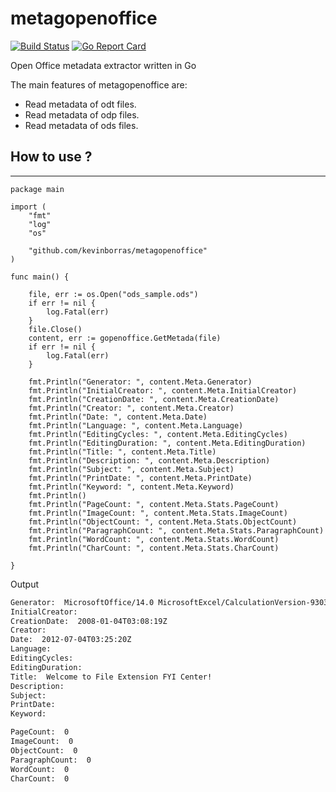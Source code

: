 # metagopenoffice

[![Build Status](https://travis-ci.org/kevinborras/metagopenoffice.svg?branch=master)](https://travis-ci.org/kevinborras/metagopenoffice)
[![Go Report Card](https://goreportcard.com/badge/github.com/kevinborras/metagopenoffice)](https://goreportcard.com/badge/github.com/kevinborras/metagopenoffice)

Open Office metadata extractor written in Go

The main features of metagopenoffice are:

* Read metadata of odt files.
* Read metadata of odp files.
* Read metadata of ods files.

## How to use ?
---

```golang
package main

import (
	"fmt"
	"log"
	"os"

	"github.com/kevinborras/metagopenoffice"
)

func main() {

	file, err := os.Open("ods_sample.ods")
	if err != nil {
		log.Fatal(err)
	}
	file.Close()
	content, err := gopenoffice.GetMetada(file)
	if err != nil {
		log.Fatal(err)
	}

	fmt.Println("Generator: ", content.Meta.Generator)
	fmt.Println("InitialCreator: ", content.Meta.InitialCreator)
	fmt.Println("CreationDate: ", content.Meta.CreationDate)
	fmt.Println("Creator: ", content.Meta.Creator)
	fmt.Println("Date: ", content.Meta.Date)
	fmt.Println("Language: ", content.Meta.Language)
	fmt.Println("EditingCycles: ", content.Meta.EditingCycles)
	fmt.Println("EditingDuration: ", content.Meta.EditingDuration)
	fmt.Println("Title: ", content.Meta.Title)
	fmt.Println("Description: ", content.Meta.Description)
	fmt.Println("Subject: ", content.Meta.Subject)
	fmt.Println("PrintDate: ", content.Meta.PrintDate)
	fmt.Println("Keyword: ", content.Meta.Keyword)
	fmt.Println()
	fmt.Println("PageCount: ", content.Meta.Stats.PageCount)
	fmt.Println("ImageCount: ", content.Meta.Stats.ImageCount)
	fmt.Println("ObjectCount: ", content.Meta.Stats.ObjectCount)
	fmt.Println("ParagraphCount: ", content.Meta.Stats.ParagraphCount)
	fmt.Println("WordCount: ", content.Meta.Stats.WordCount)
	fmt.Println("CharCount: ", content.Meta.Stats.CharCount)

}
```

Output

```bash
Generator:  MicrosoftOffice/14.0 MicrosoftExcel/CalculationVersion-9303
InitialCreator:
CreationDate:  2008-01-04T03:08:19Z
Creator:
Date:  2012-07-04T03:25:20Z
Language:
EditingCycles:
EditingDuration:
Title:  Welcome to File Extension FYI Center!
Description:
Subject:
PrintDate:
Keyword:

PageCount:  0
ImageCount:  0
ObjectCount:  0
ParagraphCount:  0
WordCount:  0
CharCount:  0
```